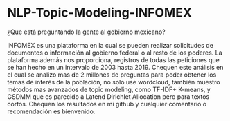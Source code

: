 # NLP-Topic-Modeling-INFOMEX
¿Que está preguntando la gente al gobierno mexicano? 

INFOMEX es una plataforma en la cual se pueden realizar solicitudes de documentos o información al gobierno federal o al resto de los poderes. La plataforma además nos proporciona, registros de todas las peticiones que se han hecho en un intervalo de 2003 hasta 2019.
Chequen este análisis en el cual se analizo mas de 2 millones de preguntas para poder obtener los temas de interés de la población, no solo use wordcloud, también muestro métodos mas avanzados de topic modeling, como TF-IDF+ K-means, y GSDMM que es parecido a Latend Dirichlet Allocation pero para textos cortos.
Chequen los resultados en mi github y cualquier comentario o recomendación es bienvenido.

